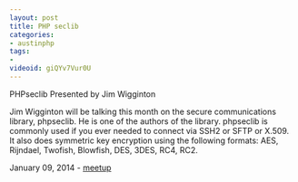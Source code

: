 ```yaml
---
layout: post
title: PHP seclib
categories:
- austinphp
tags:
- 
videoid: giQYv7Vur0U
---
```

PHPseclib
Presented by Jim Wigginton

Jim Wigginton will be talking this month on the secure communications library, phpseclib. He is one of the authors of the library. phpseclib is commonly used if you ever needed to connect via SSH2 or SFTP or X.509. It also does symmetric key encryption using the following formats: AES, Rijndael, Twofish, Blowfish, DES, 3DES, RC4, RC2.

January 09, 2014 - <a href="http://www.meetup.com/austinphp/events/143048892/">meetup</a>